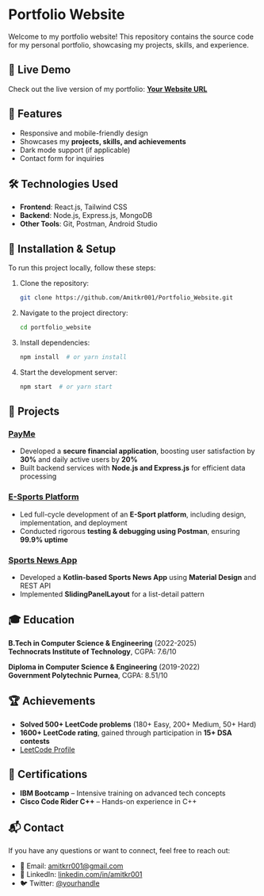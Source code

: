 
# Portfolio Website  

Welcome to my portfolio website! This repository contains the source code for my personal portfolio, showcasing my projects, skills, and experience.  

## 🌟 Live Demo  
Check out the live version of my portfolio: **[Your Website URL](portfolio-website-ten-chi-34.vercel.app)**  

## 📌 Features  
- Responsive and mobile-friendly design  
- Showcases my **projects, skills, and achievements**  
- Dark mode support (if applicable)  
- Contact form for inquiries  

## 🛠️ Technologies Used  
- **Frontend**: React.js, Tailwind CSS  
- **Backend**: Node.js, Express.js, MongoDB  
- **Other Tools**: Git, Postman, Android Studio  

## 🚀 Installation & Setup  
To run this project locally, follow these steps:  

1. Clone the repository:  
   ```sh  
   git clone https://github.com/Amitkr001/Portfolio_Website.git  
   ```  
2. Navigate to the project directory:  
   ```sh  
   cd portfolio_website
   ```  
3. Install dependencies:  
   ```sh  
   npm install  # or yarn install  
   ```  
4. Start the development server:  
   ```sh  
   npm start  # or yarn start  
   ```  

## 💼 Projects  
### [PayMe](https://github.com/Amitkr001/PayMe)  
- Developed a **secure financial application**, boosting user satisfaction by **30%** and daily active users by **20%**  
- Built backend services with **Node.js and Express.js** for efficient data processing  

### [E-Sports Platform](https://github.com/Amitkr001/E-Sports-Project)  
- Led full-cycle development of an **E-Sport platform**, including design, implementation, and deployment  
- Conducted rigorous **testing & debugging using Postman**, ensuring **99.9% uptime**  

### [Sports News App](https://github.com/Amitkr001/Sports-App-News)  
- Developed a **Kotlin-based Sports News App** using **Material Design** and REST API  
- Implemented **SlidingPanelLayout** for a list-detail pattern  

## 🎓 Education  
**B.Tech in Computer Science & Engineering** (2022-2025)  
**Technocrats Institute of Technology**, CGPA: 7.6/10  

**Diploma in Computer Science & Engineering** (2019-2022)  
**Government Polytechnic Purnea**, CGPA: 8.51/10  

## 🏆 Achievements  
- **Solved 500+ LeetCode problems** (180+ Easy, 200+ Medium, 50+ Hard)  
- **1600+ LeetCode rating**, gained through participation in **15+ DSA contests**  
- [LeetCode Profile](https://leetcode.com/u/amitoo1/)  

## 📜 Certifications  
- **IBM Bootcamp** – Intensive training on advanced tech concepts  
- **Cisco Code Rider C++** – Hands-on experience in C++  

## 📬 Contact  
If you have any questions or want to connect, feel free to reach out:  
- 📧 Email: [amitkrr001@gmail.com](mailto:amitkrr001@gmail.com)  
- 💼 LinkedIn: [linkedin.com/in/amitkr001](https://www.linkedin.com/in/amitkr001)  
- 🐦 Twitter: [@yourhandle](https://twitter.com/yourhandle)  
